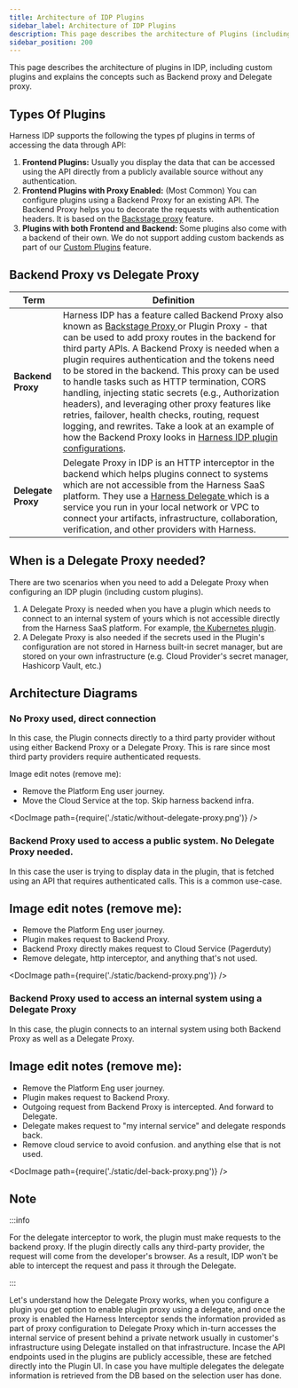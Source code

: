 ```yaml
---
title: Architecture of IDP Plugins
sidebar_label: Architecture of IDP Plugins
description: This page describes the architecture of Plugins (including Custom Plugins) and talk about Configuration, Backend Proxy and Delegate Proxy.
sidebar_position: 200
---
```


This page describes the architecture of plugins in IDP, including custom plugins and explains the concepts such as Backend proxy and Delegate proxy.

## Types Of Plugins

Harness IDP supports the following the types pf plugins in terms of accessing the data through API:

1. **Frontend Plugins:** Usually you display the data that can be accessed using the API directly from a publicly available source without any authentication.
2. **Frontend Plugins with Proxy Enabled:** (Most Common) You can configure plugins using a Backend Proxy for an existing API. The Backend Proxy helps you to decorate the requests with authentication headers. It is based on the [Backstage proxy](https://backstage.io/docs/plugins/proxying/) feature.
3. **Plugins with both Frontend and Backend:** Some plugins also come with a backend of their own. We do not support adding custom backends as part of our [Custom Plugins](/docs/internal-developer-portal/plugins/custom-plugins/overview) feature.

## Backend Proxy vs Delegate Proxy

| Term               | Definition                                                                                                                                                                                                                                                                                                                                                                                                                                                                                                                                                                                                                                                                                                                                                                                                                              |
| ------------------ | --------------------------------------------------------------------------------------------------------------------------------------------------------------------------------------------------------------------------------------------------------------------------------------------------------------------------------------------------------------------------------------------------------------------------------------------------------------------------------------------------------------------------------------------------------------------------------------------------------------------------------------------------------------------------------------------------------------------------------------------------------------------------------------------------------------------------------------- |
| **Backend Proxy**  | Harness IDP has a feature called Backend Proxy also known as [ Backstage Proxy ](https://backstage.io/docs/plugins/proxying/) or Plugin Proxy - that can be used to add proxy routes in the backend for third party APIs. A Backend Proxy is needed when a plugin requires authentication and the tokens need to be stored in the backend. This proxy can be used to handle tasks such as HTTP termination, CORS handling, injecting static secrets (e.g., Authorization headers), and leveraging other proxy features like retries, failover, health checks, routing, request logging, and rewrites. Take a look at an example of how the Backend Proxy looks in [Harness IDP plugin configurations](https://developer.harness.io/docs/internal-developer-portal/plugins/available-plugins/pagerduty/#application-configuration-yaml). |
| **Delegate Proxy** | Delegate Proxy in IDP is an HTTP interceptor in the backend which helps plugins connect to systems which are not accessible from the Harness SaaS platform. They use a [ Harness Delegate ](/docs/platform/delegates/delegate-concepts/delegate-overview/) which is a service you run in your local network or VPC to connect your artifacts, infrastructure, collaboration, verification, and other providers with Harness.                                                                                                                                                                                                                                                                                                                                                                                                            |

## When is a Delegate Proxy needed?

There are two scenarios when you need to add a Delegate Proxy when configuring an IDP plugin (including custom plugins).

1. A Delegate Proxy is needed when you have a plugin which needs to connect to an internal system of yours which is not accessible directly from the Harness SaaS platform. For example, [the Kubernetes plugin](https://developer.harness.io/docs/internal-developer-portal/plugins/available-plugins/kubernetes/#delegate-proxy).
2. A Delegate Proxy is also needed if the secrets used in the Plugin's configuration are not stored in Harness built-in secret manager, but are stored on your own infrastructure (e.g. Cloud Provider's secret manager, Hashicorp Vault, etc.)

## Architecture Diagrams

### No Proxy used, direct connection

In this case, the Plugin connects directly to a third party provider without using either Backend Proxy or a Delegate Proxy. This is rare since most third party providers require authenticated requests.

Image edit notes (remove me):

- Remove the Platform Eng user journey.
- Move the Cloud Service at the top. Skip harness backend infra.

<DocImage path={require('./static/without-delegate-proxy.png')} />

### Backend Proxy used to access a public system. No Delegate Proxy needed.

In this case the user is trying to display data in the plugin, that is fetched using an API that requires authenticated calls. This is a common use-case.

## Image edit notes (remove me):

- Remove the Platform Eng user journey.
- Plugin makes request to Backend Proxy.
- Backend Proxy directly makes request to Cloud Service (Pagerduty)
- Remove delegate, http interceptor, and anything that's not used.

<DocImage path={require('./static/backend-proxy.png')} />

### Backend Proxy used to access an internal system using a Delegate Proxy

In this case, the plugin connects to an internal system using both Backend Proxy as well as a Delegate Proxy.

## Image edit notes (remove me):

- Remove the Platform Eng user journey.
- Plugin makes request to Backend Proxy.
- Outgoing request from Backend Proxy is intercepted. And forward to Delegate.
- Delegate makes request to "my internal service" and delegate responds back.
- Remove cloud service to avoid confusion. and anything else that is not used.

<DocImage path={require('./static/del-back-proxy.png')} />

## Note

:::info

For the delegate interceptor to work, the plugin must make requests to the backend proxy. If the plugin directly calls any third-party provider, the request will come from the developer's browser. As a result, IDP won't be able to intercept the request and pass it through the Delegate.

:::

Let's understand how the Delegate Proxy works, when you configure a plugin you get option to enable plugin proxy using a delegate, and once the proxy is enabled the Harness Interceptor sends the information provided as part of proxy configuration to Delegate Proxy which in-turn accesses the internal service of present behind a private network usually in customer's infrastructure using Delegate installed on that infrastructure. Incase the API endpoints used in the plugins are publicly accessible, these are fetched directly into the Plugin UI. In case you have multiple delegates the delegate information is retrieved from the DB based on the selection user has done.
